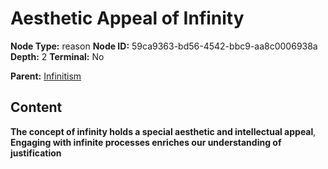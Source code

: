 # Aesthetic Appeal of Infinity

**Node Type:** reason
**Node ID:** 59ca9363-bd56-4542-bbc9-aa8c0006938a
**Depth:** 2
**Terminal:** No

**Parent:** [Infinitism](infinitism.md)

## Content

**The concept of infinity holds a special aesthetic and intellectual appeal**, **Engaging with infinite processes enriches our understanding of justification**
